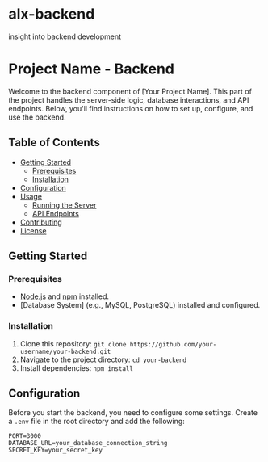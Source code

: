 # alx-backend
insight into backend development
# Project Name - Backend

Welcome to the backend component of [Your Project Name]. This part of the project handles the server-side logic, database interactions, and API endpoints. Below, you'll find instructions on how to set up, configure, and use the backend.

## Table of Contents
- [Getting Started](#getting-started)
  - [Prerequisites](#prerequisites)
  - [Installation](#installation)
- [Configuration](#configuration)
- [Usage](#usage)
  - [Running the Server](#running-the-server)
  - [API Endpoints](#api-endpoints)
- [Contributing](#contributing)
- [License](#license)

## Getting Started

### Prerequisites
- [Node.js](https://nodejs.org/) and [npm](https://www.npmjs.com/) installed.
- [Database System] (e.g., MySQL, PostgreSQL) installed and configured.

### Installation
1. Clone this repository: `git clone https://github.com/your-username/your-backend.git`
2. Navigate to the project directory: `cd your-backend`
3. Install dependencies: `npm install`

## Configuration

Before you start the backend, you need to configure some settings. Create a `.env` file in the root directory and add the following:

```env
PORT=3000
DATABASE_URL=your_database_connection_string
SECRET_KEY=your_secret_key
